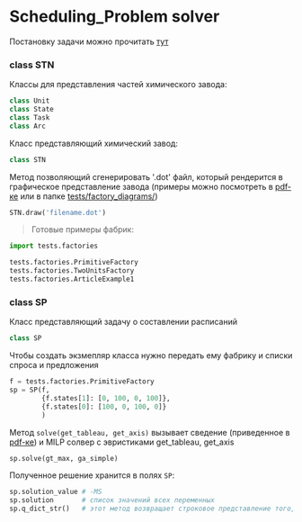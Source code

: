 # Scheduling_Problem solver

Постановку задачи можно прочитать [тут](scheduling_problem.pdf)

### class STN
Классы для представления частей химического завода:
```python
class Unit
class State
class Task
class Arc
```



Класс представляющий химический завод:
```python
class STN
```

Метод позволяющий сгенерировать '.dot' файл, который рендерится в графическое представление завода (примеры можно посмотреть в [pdf-ке](scheduling_problem.pdf) или в папке [tests/factory_diagrams/](../tests/factory_diagrams/))

```python
STN.draw('filename.dot')
```

> Готовые примеры фабрик: 
```python
import tests.factories

tests.factories.PrimitiveFactory
tests.factories.TwoUnitsFactory
tests.factories.ArticleExample1
```

### class SP
Класс представляющий задачу о составлении расписаний

```python
class SP
```
Чтобы создать экзмепляр класса нужно передать ему фабрику и списки спроса и предложения

```python
f = tests.factories.PrimitiveFactory
sp = SP(f,
        {f.states[1]: [0, 100, 0, 100]},
        {f.states[0]: [100, 0, 100, 0]}
        )
```

Метод ```solve(get_tableau, get_axis)``` вызывает сведение (приведенное в [pdf-ке](scheduling_problem.pdf)) и MILP солвер с эвристиками get_tableau, get_axis

```python
sp.solve(gt_max, ga_simple)
```


Полученное решение хранится в полях ```SP```:

```python
sp.solution_value # -MS  
sp.solution       # список значений всех переменных
sp.q_dict_str()   # этот метод возвращает строковое представление того, какое количество материала, проходящего обработку задачи 𝑖 на химиче-ском реакторк 𝑢 в начале периода 𝑡 (размер партии)
```
